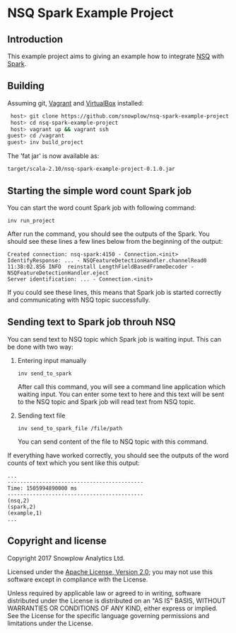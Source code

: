 # NSQ Spark Example Project

## Introduction
This example project aims to giving an example how to integrate [NSQ][nsq] with [Spark][spark].

## Building
Assuming git, [Vagrant][vagrant-install] and [VirtualBox][virtualbox-install] installed:
```bash
 host> git clone https://github.com/snowplow/nsq-spark-example-project
 host> cd nsq-spark-example-project
 host> vagrant up && vagrant ssh
guest> cd /vagrant
guest> inv build_project
```
The 'fat jar' is now available as:
```
target/scala-2.10/nsq-spark-example-project-0.1.0.jar
```

## Starting the simple word count Spark job
You can start the word count Spark job with following command:
```
inv run_project
```
After run the command, you should see the outputs of the Spark.
You should see these lines a few lines below from the beginning of the output:
```
Created connection: nsq-spark:4150 - Connection.<init>
IdentifyResponse: ... - NSQFeatureDetectionHandler.channelRead0
11:38:02.856 INFO  reinstall LengthFieldBasedFrameDecoder - NSQFeatureDetectionHandler.eject
Server identification: ... - Connection.<init>
```
If you could see these lines, this means that Spark job is started correctly and communicating with NSQ topic successfully.

## Sending text to Spark job throuh NSQ
You can send text to NSQ topic which Spark job is waiting input. This can be done with two way:
1. Entering input manually
    ```
    inv send_to_spark
    ```
    After call this command, you will see a command line application which waiting input. You can enter some text to here and this text will be sent to the NSQ topic and Spark job will read text from NSQ topic.

2. Sending text file
    ```
    inv send_to_spark_file /file/path
    ```
    You can send content of the file to NSQ topic with this command.

If everything have worked correctly, you should see the outputs of the word counts of text which you sent like this output:
```
...
-------------------------------------------
Time: 1505994890000 ms
-------------------------------------------
(nsq,2)
(spark,2)
(example,1)
...
```

## Copyright and license
Copyright 2017 Snowplow Analytics Ltd.

Licensed under the [Apache License, Version 2.0][license]; you may not use this software except in compliance with the License.

Unless required by applicable law or agreed to in writing, software distributed under the License is distributed on an "AS IS" BASIS, WITHOUT WARRANTIES OR CONDITIONS OF ANY KIND, either express or implied. See the License for the specific language governing permissions and limitations under the License.

[vagrant-install]: https://www.vagrantup.com/docs/installation/index.html
[virtualbox-install]: https://www.virtualbox.org/wiki/Downloads

[nsq]: nsq.io
[spark]: https://spark.apache.org/

[license]: http://www.apache.org/licenses/LICENSE-2.0
